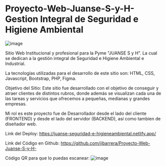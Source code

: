 # Proyecto-Web-Juanse-S-y-H- Gestion Integral de Seguridad e Higiene Ambiental

![image](https://github.com/jibarrera/Proyecto-Web-Juanse-S-y-H-/assets/51324038/c5a29902-27fd-47ea-a45d-1baef8af36bb)

Sitio Web Institucional y profesional para la Pyme "JUANSE S y H". La cual se dedican a la gestión integral de Seguridad e Higiene Ambiental e Industrial.

La tecnologías utilizadas para el desarrollo de este sitio son: HTML, CSS, Javascript, Bootstrap, PHP, Figma.

Objetivo del Sitio: Este sitio fue desarrollado con el objetivo de conseguir y atraer clientes de distintos rubros, donde además se visualizan cada una de las tareas y servicios que ofrecemos a pequeñas, medianas y grandes empresas.

Mi rol es este proyecto fue de Desarrollador desde el lado del cliente (FRONTEND) y desde el lado del servidor (BACKEND), así como tambien de diseñador web.

Link del Deploy: https://juanse-seguridad-e-higieneambiental.netlify.app/  

Link del Código en Github: https://github.com/jibarrera/Proyecto-Web-Juanse-S-y-H-

Código QR para que lo puedas escanear: ![image](https://github.com/jibarrera/Proyecto-Web-Juanse-S-y-H-/assets/51324038/5b5e3e16-f709-4f26-abbd-f91025eaf383)




